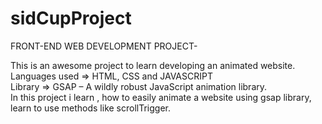 # sidCupProject

FRONT-END WEB DEVELOPMENT PROJECT-

This is an awesome project to learn developing an animated website.
<br>
Languages used => HTML, CSS and  JAVASCRIPT
<br>
Library  => GSAP – A wildly robust JavaScript animation library.
<br>
In this project i learn , how to easily animate a website using gsap library, learn to use methods like scrollTrigger. 



